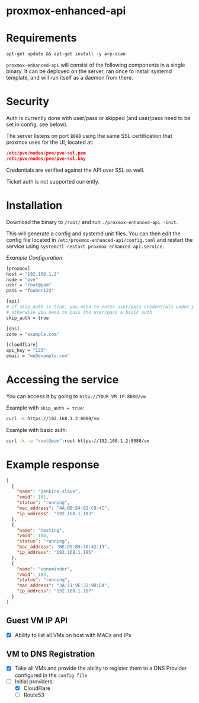 # proxmox-enhanced-api

# Requirements

``` shell
apt-get update && apt-get install -y arp-scan
```

`proxmox-enhanced-api` will consist of the following components in a single binary. It can be deployed on the server, ran once to install systemd template, and will run itself as a daemon from there.

# Security

Auth is currently done with user/pass or skipped (and user/pass need to be set in config, see below).

The server listens on port `8080` using the same SSL certification that proxmox uses for the UI, located at:

``` json
/etc/pve/nodes/pve/pve-ssl.pem
/etc/pve/nodes/pve/pve-ssl.key
```

Credentials are verified against the API over SSL as well.

Ticket auth is not supported currently.

# Installation

Download the binary to `/root/` and run `./proxmox-enhanced-api -init`.

This will generate a config and systemd unit files.
You can then edit the config file located in `/etc/proxmox-enhanced-api/config.toml` and restart the service using
`systemctl restart proxmox-enhanced-api.service`.

*Example Configuration*:

``` bash
[proxmox]
host = "192.168.1.2"
node = "pve"
user = "root@pam"
pass = "foobar123"

[api]
# if skip_auth is true, you need to enter user/pass credentials under proxmox,
# otherwise you need to pass the user/pass a basic auth
skip_auth = true

[dns]
zone = "example.com"

[cloudflare]
api_key = "123"
email = "me@example.com"
```

# Accessing the service

You can access it by going to `http://YOUR_VM_IP:8080/vm`

Example with `skip_auth = true`:

``` bash
curl -k https://192.168.1.2:8080/vm
```

Example with basic auth:

``` bash
curl -k -u "root@pam":root https://192.168.1.2:8080/vm
```

# Example response

``` json
[
  {
    "name": "jenkins-slave",
    "vmid": 101,
    "status": "running",
    "mac_address": "4A:BB:E4:82:C9:4C",
    "ip_address": "192.168.1.183"
  },
  {
    "name": "testing",
    "vmid": 104,
    "status": "running",
    "mac_address": "BE:D9:B5:7A:42:19",
    "ip_address": "192.168.1.195"
  },
  {
    "name": "zoneminder",
    "vmid": 103,
    "status": "running",
    "mac_address": "3A:11:9E:32:9B:D4",
    "ip_address": "192.168.1.167"
  }
]
```

## Guest VM IP API

- [x] Ability to list all VMs on host with MACs and IPs

## VM to DNS Registration

- [x] Take all VMs and provide the ability to register them to a DNS Provider configured in the `config file`
- [ ] Initial providers:
  - [x] CloudFlare
  - [ ] Route53
